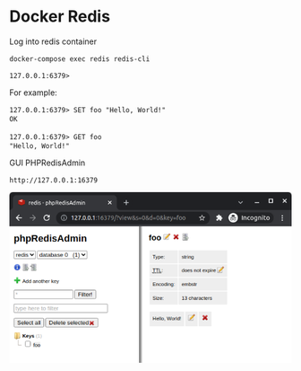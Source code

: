 # Docker Redis

Log into redis container
```
docker-compose exec redis redis-cli
```
```
127.0.0.1:6379>
```

For example:
```
127.0.0.1:6379> SET foo "Hello, World!"
OK

127.0.0.1:6379> GET foo
"Hello, World!"
```

GUI PHPRedisAdmin
```
http://127.0.0.1:16379
```

![](./doc/phpRedisAdmin.png)
